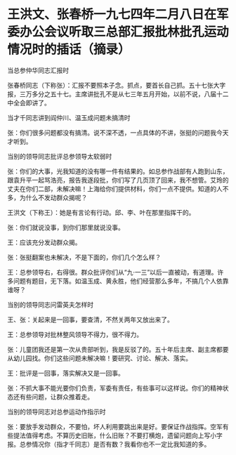 # 王洪文、张春桥一九七四年二月八日在军委办公会议听取三总部汇报批林批孔运动情况时的插话（摘录）

当总参仲华同志汇报时

张春桥同志（下称张）：汇报不要照本子念。抓点，要首长自己抓。五十七张大字报，三万多分之五十七。主席讲批孔不是从七三年五月开始，以前不说，八届十二中全会即讲了。

当才千同志讲到阎仲川、温玉成问题未搞清时

张：你们很多问题都没有搞清。说不深不透，一点具体的不讲，张挺的问题我今天才听到。

当别的领导同志批评总参领导太软弱时

张：你们的大事，光我知道的没有哪一件有结果的。如总参作战部有人跑到山东，跟袁升平一起骂浩亮，报告我逐段批，你们写了几页顶了回来，我不想管。艾玲的丈夫在你们二部，未解决嘛！上海给你们提供材料，你们一点不提供。知道的人不多，为什么不发动群众揭呢？

王洪文（下称王）：她是有言论有行动。邱、李、叶在那里指挥干的。

张：你们就说没事，到你们那里就说没事。

王：应该充分发动群众揭。

张：张挺翻案也未解决，不是下面的，你们几个怎么样？

王：总参领导右，右得很。群众批评你们从“九·一三”以后一直被动，有道理。许多问题有题目，无下落。如温玉成、黄永胜，他们经营那么多年，不搞几个人依靠谁呀？

当别的领导同志问雷英夫怎样时

王、张：关起来是一回事，要查清，不然关两年又放出来了。

王：总参领导对批林整风领导不得力，很不得力。

张：儿童团我还是第一次从贵部听到，我是反驳了的。五十年后主席、副主席都要从幼儿园找。你们这些问题未解决嘛！要研究、讨论、解决、落实。

王：批评是一回事，落实解决又是一回事。

张：不抓大事不能光要你们负责，军委有责任，有些事可以这样说。你们的精神状态还有些问题，让群众推着走。

当别的领导同志对总参运动作指示时

张：要放手发动群众，不要怕，坏人利用要跳出来是好。要保证作战指挥。空军有些提法值得考虑。不算历史旧账，什么旧账？不要打横炮，遗留问题向上写小字报。总参情况你（指才千同志）是否有数？我看你也不一定比我知道的多。